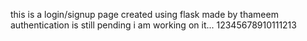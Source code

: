 this is a login/signup page created using flask made by thameem
authentication is still pending i am working on it...
12345678910111213